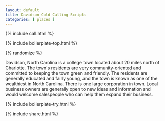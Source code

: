 ```yaml
---
layout: default
title: Davidson Cold Calling Scripts
categories: [ places ]
---
```


{% include call.html %}

{% include boilerplate-top.html %}


{% randomize %}

Davidson, North Carolina is a college town located about 20 miles north of Charlotte. The town's residents are very community-oriented and committed to keeping the town green and friendly. The residents are generally educated and fairly young, and the town is known as one of the wealthiest in North Carolina. There is one large corporation in town. Local business owners are generally open to new ideas and information and would welcome salespeople who can help them expand their business.

{% include boilerplate-try.html %}

{% include share.html %}